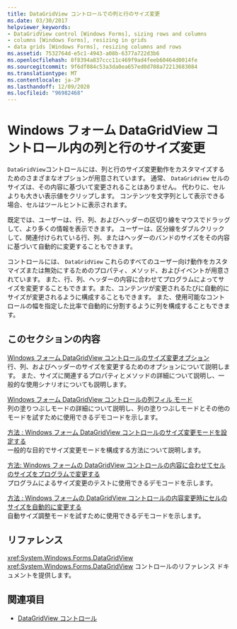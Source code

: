 ```yaml
---
title: DataGridView コントロールでの列と行のサイズ変更
ms.date: 03/30/2017
helpviewer_keywords:
- DataGridView control [Windows Forms], sizing rows and columns
- columns [Windows Forms], resizing in grids
- data grids [Windows Forms], resizing columns and rows
ms.assetid: 7532764d-e5c1-4943-a08b-6377a722d3b6
ms.openlocfilehash: 8f8394a837ccc11c469f9ad4feeb60464d0014fe
ms.sourcegitcommit: 9f6df084c53a3da0ea657ed0d708a72213683084
ms.translationtype: MT
ms.contentlocale: ja-JP
ms.lasthandoff: 12/09/2020
ms.locfileid: "96982468"
---
```

# <a name="resizing-columns-and-rows-in-the-windows-forms-datagridview-control"></a>Windows フォーム DataGridView コントロール内の列と行のサイズ変更
`DataGridView`コントロールには、列と行のサイズ変更動作をカスタマイズするためのさまざまなオプションが用意されています。 通常、 `DataGridView` セルのサイズは、その内容に基づいて変更されることはありません。 代わりに、セルよりも大きい表示値をクリップします。 コンテンツを文字列として表示できる場合、セルはツールヒントに表示されます。  
  
 既定では、ユーザーは、行、列、およびヘッダーの区切り線をマウスでドラッグして、より多くの情報を表示できます。 ユーザーは、区分線をダブルクリックして、関連付けられている行、列、またはヘッダーのバンドのサイズをその内容に基づいて自動的に変更することもできます。  
  
 コントロールには、 `DataGridView` これらのすべてのユーザー向け動作をカスタマイズまたは無効にするためのプロパティ、メソッド、およびイベントが用意されています。 また、行、列、ヘッダーの内容に合わせてプログラムによってサイズを変更することもできます。また、コンテンツが変更されるたびに自動的にサイズが変更されるように構成することもできます。 また、使用可能なコントロールの幅を指定した比率で自動的に分割するように列を構成することもできます。  
  
## <a name="in-this-section"></a>このセクションの内容  
 [Windows フォーム DataGridView コントロールのサイズ変更オプション](sizing-options-in-the-windows-forms-datagridview-control.md)  
 行、列、およびヘッダーのサイズを変更するためのオプションについて説明します。 また、サイズに関連するプロパティとメソッドの詳細について説明し、一般的な使用シナリオについても説明します。  
  
 [Windows フォーム DataGridView コントロールの列フィル モード](column-fill-mode-in-the-windows-forms-datagridview-control.md)  
 列の塗りつぶしモードの詳細について説明し、列の塗りつぶしモードとその他のモードを試すために使用できるデモコードを示します。  
  
 [方法 : Windows フォーム DataGridView コントロールのサイズ変更モードを設定する](how-to-set-the-sizing-modes-of-the-windows-forms-datagridview-control.md)  
 一般的な目的でサイズ変更モードを構成する方法について説明します。  
  
 [方法: Windows フォームの DataGridView コントロールの内容に合わせてセルのサイズをプログラムで変更する](programmatically-resize-cells-to-fit-content-in-the-datagrid.md)  
 プログラムによるサイズ変更のテストに使用できるデモコードを示します。  
  
 [方法 : Windows フォームの DataGridView コントロールの内容変更時にセルのサイズを自動的に変更する](automatically-resize-cells-when-content-changes-in-the-datagrid.md)  
 自動サイズ調整モードを試すために使用できるデモコードを示します。  
  
## <a name="reference"></a>リファレンス  
 <xref:System.Windows.Forms.DataGridView>  
 <xref:System.Windows.Forms.DataGridView> コントロールのリファレンス ドキュメントを提供します。  
  
## <a name="see-also"></a>関連項目

- [DataGridView コントロール](datagridview-control-windows-forms.md)
